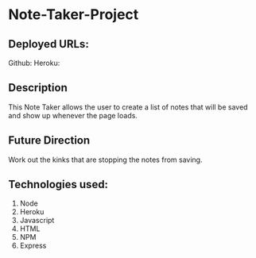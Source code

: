# Note-Taker-Project

## Deployed URLs:
Github: 
Heroku: 

## Description

This Note Taker allows the user to create a list of notes that will be saved and show up whenever the page loads. 

## Future Direction 
Work out the kinks that are stopping the notes from saving. 

## Technologies used:
1. Node 
2. Heroku 
3. Javascript
4. HTML
5. NPM 
6. Express 